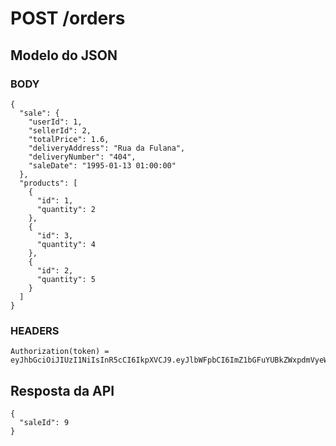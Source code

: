 # POST /orders

## Modelo do JSON

  ### BODY

    {
      "sale": {
        "userId": 1,
        "sellerId": 2,
        "totalPrice": 1.6,
        "deliveryAddress": "Rua da Fulana",
        "deliveryNumber": "404",
        "saleDate": "1995-01-13 01:00:00"
      },
      "products": [
        {
          "id": 1,
          "quantity": 2
        },
        {
          "id": 3,
          "quantity": 4
        },
        {
          "id": 2,
          "quantity": 5
        }
      ]
    }

  ### HEADERS

    Authorization(token) = eyJhbGciOiJIUzI1NiIsInR5cCI6IkpXVCJ9.eyJlbWFpbCI6ImZ1bGFuYUBkZWxpdmVyeWFwcC5jb20iLCJuYW1lIjoiRnVsYW5hIFBlcmVpcmEiLCJpYXQiOjE2NjM5NDkwNTl9.qwcWa_tW0ZSoU7CJXK_WlLIwO2qNoukpoc2vsAKc3V4


## Resposta da API

    {
      "saleId": 9
    }